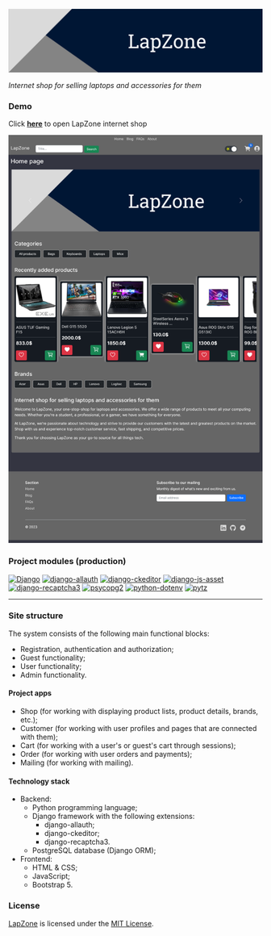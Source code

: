 <a href="https://lapzone.tech" target="_blank"><img title="LapZone" alt="Header image" src="./static/images/site_header.webp"></a>

_Internet shop for selling laptops and accessories for them_

### Demo

Click **<a href="https://lapzone.tech" target="_blank">here</a>** to open LapZone internet shop

<p><img title="Demo" alt="Demo image" src="./md_images/demo.jpg"></p>

### Project modules (production)

<a href='https://pypi.org/project/Django'><img alt='Django' src='https://img.shields.io/pypi/v/Django?label=Django&color=blue'></a> <a href='https://pypi.org/project/django-allauth'><img alt='django-allauth' src='https://img.shields.io/pypi/v/django-allauth?label=django-allauth&color=blue'></a> <a href='https://pypi.org/project/django-ckeditor'><img alt='django-ckeditor' src='https://img.shields.io/pypi/v/django-ckeditor?label=django-ckeditor&color=blue'></a> <a href='https://pypi.org/project/django-js-asset'><img alt='django-js-asset' src='https://img.shields.io/pypi/v/django-js-asset?label=django-js-asset&color=blue'></a> <a href='https://pypi.org/project/django-recaptcha3'><img alt='django-recaptcha3' src='https://img.shields.io/pypi/v/django-recaptcha3?label=django-recaptcha3&color=blue'></a> <a href='https://pypi.org/project/psycopg2'><img alt='psycopg2' src='https://img.shields.io/pypi/v/psycopg2?label=psycopg2&color=blue'></a> <a href='https://pypi.org/project/python-dotenv'><img alt='python-dotenv' src='https://img.shields.io/pypi/v/python-dotenv?label=python-dotenv&color=blue'></a> <a href='https://pypi.org/project/pytz'><img alt='pytz' src='https://img.shields.io/pypi/v/pytz?label=pytz&color=blue'></a>

---

### Site structure

The system consists of the following main functional blocks:

-   Registration, authentication and authorization;
-   Guest functionality;
-   User functionality;
-   Admin functionality.

#### Project apps

-   Shop (for working with displaying product lists, product details, brands, etc.);
-   Customer (for working with user profiles and pages that are connected with them);
-   Cart (for working with a user's or guest's cart through sessions);
-   Order (for working with user orders and payments);
-   Mailing (for working with mailing).

#### Technology stack

-   Backend:
    -   Python programming language;
    -   Django framework with the following extensions:
        -   django-allauth;
        -   django-ckeditor;
        -   django-recaptcha3.
    -   PostgreSQL database (Django ORM);
-   Frontend:
    -   HTML & CSS;
    -   JavaScript;
    -   Bootstrap 5.

            
### License

[LapZone](https://github.com/Gubchik123/LapZone) is licensed under the [MIT License](https://github.com/Gubchik123/LapZone/blob/master/LICENSE.md).
